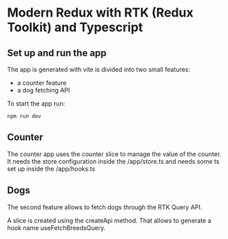 # Modern Redux with RTK (Redux Toolkit) and Typescript

## Set up and run the app

The app is generated with vite is divided into two small features:

- a counter feature
- a dog fetching API

To start the app run:

`npm run dev`

## Counter

The counter app uses the counter slice to manage the value of the counter.
It needs the store configuration inside the /app/store.ts and needs some ts set up inside the /app/hooks.ts

## Dogs

The second feature allows to fetch dogs through the RTK Query API.

A slice is created using the createApi method. That allows to generate a hook name useFetchBreedsQuery.
